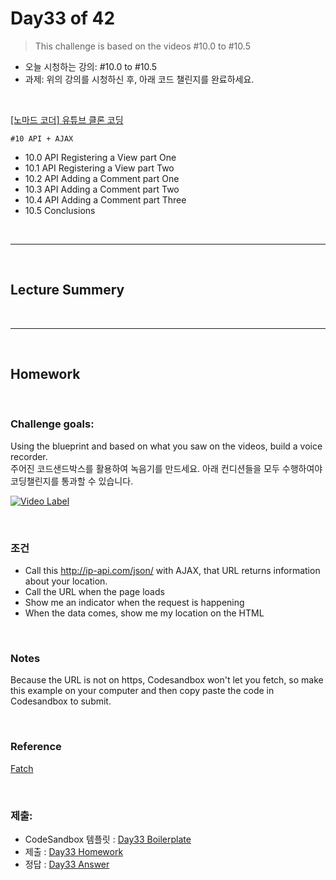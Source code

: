 
# Day33 of 42

> This challenge is based on the videos #10.0 to #10.5

- 오늘 시청하는 강의: #10.0 to #10.5
- 과제: 위의 강의를 시청하신 후, 아래 코드 챌린지를 완료하세요.

<br/>

[[노마드 코더] 유튜브 클론 코딩](https://academy.nomadcoders.co/courses/enrolled/435438)

`#10 API + AJAX`
- 10.0 API Registering a View part One 
- 10.1 API Registering a View part Two 
- 10.2 API Adding a Comment part One 
- 10.3 API Adding a Comment part Two 
- 10.4 API Adding a Comment part Three 
- 10.5 Conclusions 
 
<br/>

---

<br/>

## Lecture Summery

<br/>

---

<br/>

## Homework 


 
<br/>

### Challenge goals:
Using the blueprint and based on what you saw on the videos, build a voice recorder.   
주어진 코드샌드박스를 활용하여 녹음기를 만드세요. 아래 컨디션들을 모두 수행하여야 코딩챌린지를 통과할 수 있습니다.

[![Video Label](http://img.youtube.com/vi/ou9U971nJ-E/0.jpg)](https://youtu.be/ou9U971nJ-E)

<br/>

### 조건
- Call this http://ip-api.com/json/ with AJAX, that URL returns information about your location.
- Call the URL when the page loads
- Show me an indicator when the request is happening
- When the data comes, show me my location on the HTML

<br/>

### Notes
Because the URL is not on https, Codesandbox won't let you fetch, so make this example on your computer and then copy paste the code in Codesandbox to submit.

<br/>

### Reference
[Fatch](https://developer.mozilla.org/en-US/docs/Web/API/Fetch_API)

<br/>

### 제출:
- CodeSandbox 템플릿 : [Day33 Boilerplate](https://codesandbox.io/s/geo-blueprint-g205i)
- 제출 : [Day33 Homework](https://codesandbox.io/s/geo-blueprint-fcpt7)
- 정답 : [Day33 Answer]()
